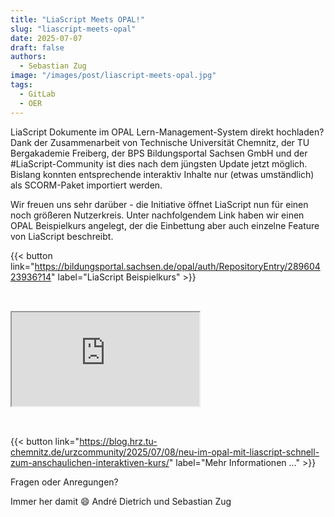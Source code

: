 ```yaml
---
title: "LiaScript Meets OPAL!"
slug: "liascript-meets-opal"
date: 2025-07-07
draft: false
authors:
  - Sebastian Zug
image: "/images/post/liascript-meets-opal.jpg"
tags:
  - GitLab
  - OER
---
```


LiaScript Dokumente im OPAL Lern-Management-System direkt hochladen?
Dank der Zusammenarbeit von Technische Universität Chemnitz, der TU Bergakademie Freiberg, der BPS Bildungsportal Sachsen GmbH und der #LiaScript-Community ist dies nach dem jüngsten Update jetzt möglich.
Bislang konnten entsprechende interaktiv Inhalte nur (etwas umständlich) als SCORM-Paket importiert werden.

Wir freuen uns sehr darüber - die Initiative öffnet LiaScript nun für einen noch größeren Nutzerkreis.
Unter nachfolgendem Link haben wir einen OPAL Beispielkurs angelegt, der die Einbettung aber auch einzelne Feature von LiaScript beschreibt.

{{< button link="https://bildungsportal.sachsen.de/opal/auth/RepositoryEntry/28960423936?14" label="LiaScript Beispielkurs" >}}

<iframe loading="lazy" class="liveeditor" style="margin-top: 2rem; margin-bottom: 2rem"src="https://liascript.github.io/LiveEditor/?/show/file/https://raw.githubusercontent.com/LiaPlayground/LiaScript_Meets_OPAL/refs/heads/main/README.md"></iframe>


{{< button link="https://blog.hrz.tu-chemnitz.de/urzcommunity/2025/07/08/neu-im-opal-mit-liascript-schnell-zum-anschaulichen-interaktiven-kurs/" label="Mehr Informationen ..." >}}

Fragen oder Anregungen?

Immer her damit 😄 André Dietrich und Sebastian Zug 